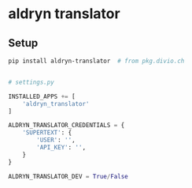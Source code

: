 aldryn translator
=================

Setup
-----

```bash
pip install aldryn-translator  # from pkg.divio.ch
```


```python

# settings.py

INSTALLED_APPS += [
    'aldryn_translator'
]

ALDRYN_TRANSLATOR_CREDENTIALS = {
    'SUPERTEXT': {
        'USER': '',
        'API_KEY': '',
    }
}

ALDRYN_TRANSLATOR_DEV = True/False
```
